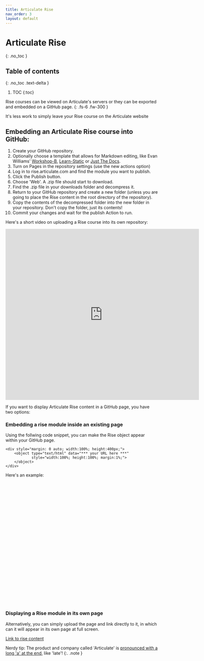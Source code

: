 ```yaml
---
title: Articulate Rise
nav_order: 3
layout: default
---
```


# Articulate Rise
{: .no_toc }

## Table of contents
{: .no_toc .text-delta }

1. TOC
{:toc}

Rise courses can be viewed on Articulate's servers or they can be exported and embedded on a GitHub page.
{: .fs-6 .fw-300 }
<!-- You can style the preceding line using .fs for font size and .fw for font weight -->

It's less work to simply leave your Rise course on the Articulate website

## Embedding an Articulate Rise course into GitHub:

1. Create your GitHub repository.
2. Optionally choose a template that allows for Markdown editing, like Evan Williams' [Workshop-B](https://github.com/evanwill/workshop-template-b), [Learn-Static](https://github.com/learn-static/lesson-template) or [Just The Docs](https://github.com/just-the-docs/just-the-docs).
3. Turn on Pages in the repository settings (use the new actions option)
4. Log in to rise.articulate.com and find the module you want to publish.
5. Click the Publish button.
6. Choose 'Web'. A .zip file should start to download.
7. Find the .zip file in your downloads folder and decompress it.
9. Return to your GitHub repository and create a new folder (unless you are going to place the Rise content in the root directory of the repository).
10. Copy the contents of the decompressed folder into the new folder in your repository. Don't copy the folder, just its contents!
11. Commit your changes and wait for the publish Action to run.

Here's a short video on uploading a Rise course into its own repository: 

<iframe src="https://player.vimeo.com/video/774945468?h=cd1b35bb2c" width="640" height="564" frameborder="0" allow="autoplay; fullscreen" allowfullscreen></iframe>

If you want to display Articulate Rise content in a GitHub page, you have two options:

### Embedding a rise module inside an existing page

Using the follwing code snippet, you can make the Rise object appear within your GitHub page.

```
<div style="margin: 0 auto; width:100%; height:400px;">
    <object type="text/html" data="*** your URL here ***"
            style="width:100%; height:100%; margin:1%;">
    </object>
</div>
```

Here's an example:

<div style="margin: 0 auto; width:100%; height:400px;">
    <object type="text/html" data="rise/index.html"
            style="width:100%; height:100%; margin:1%;">
    </object>
</div>

### Displaying a Rise module in its own page

Alternatively, you can simply upload the page and link directly to it, in which can it will appear in its own page at full screen.

[Link to rise content](rise/index.html)

Nerdy tip: The product and company called 'Articulate' is [pronounced with a long 'a' at the end](https://community.articulate.com/discussions/articulate-storyline/articulate-pronunciation), like 'late'!
{:. .note }